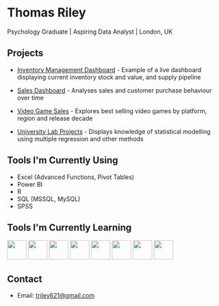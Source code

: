 # Thomas Riley
Psychology Graduate | Aspiring Data Analyst | London, UK

## Projects
- [Inventory Management Dashboard](https://github.com/rileyt7621/Data-Portfolio/tree/main/Inventory%20Management%20Project) - Example of a live dashboard displaying current inventory stock and value, and supply pipeline

- [Sales Dashboard](https://github.com/rileyt7621/Data-Portfolio/tree/main/Sales%20Project) - Analyses sales and customer purchase behaviour over time

- [Video Game Sales](https://github.com/rileyt7621/Data-Portfolio/tree/main/Video%20Game%20Sales%20Project) - Explores best selling video games by platform, region and release decade

- [University Lab Projects](https://github.com/rileyt7621/Data-Portfolio/tree/main/University%20Lab%20Projects) - Displays knowledge of statistical modelling using multiple regression and other methods

## Tools I'm Currently Using
- Excel (Advanced Functions, Pivot Tables)
- Power BI
- R
- SQL (MSSQL, MySQL)
- SPSS

## Tools I'm Currently Learning
<p align="left">
<img src="https://cdn.jsdelivr.net/gh/devicons/devicon@latest/icons/anaconda/anaconda-original-wordmark.svg" "alt="php" width="45" height="45" />
<img src="https://cdn.jsdelivr.net/gh/devicons/devicon@latest/icons/jupyter/jupyter-original-wordmark.svg" "alt="php" width="45" height="45"/>
<img src="https://cdn.jsdelivr.net/gh/devicons/devicon@latest/icons/python/python-original.svg" "alt="php" width="45" height="45"/>
<img src="https://cdn.jsdelivr.net/gh/devicons/devicon@latest/icons/numpy/numpy-plain-wordmark.svg" "alt="php" width="45" height="45"/>
<img src="https://cdn.jsdelivr.net/gh/devicons/devicon@latest/icons/pandas/pandas-original-wordmark.svg" "alt="php" width="45" height="45"/>
<img src="https://cdn.jsdelivr.net/gh/devicons/devicon@latest/icons/matplotlib/matplotlib-original-wordmark.svg" "alt="php" width="45" height="45"/>
<img src="https://cdn.jsdelivr.net/gh/devicons/devicon@latest/icons/vscode/vscode-original-wordmark.svg" "alt="php" width="45" height="45"/>
<img src="https://cdn.jsdelivr.net/gh/devicons/devicon@latest/icons/mongodb/mongodb-original-wordmark.svg" "alt="php" width="45" height="45"/>
</p>

## Contact
- Email: triley621@gmail.com
